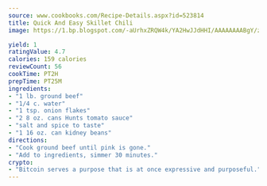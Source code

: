 ```yaml
---
source: www.cookbooks.com/Recipe-Details.aspx?id=523814
title: Quick And Easy Skillet Chili
image: https://1.bp.blogspot.com/-aUrhxZRQW4k/YA2HwJJdHHI/AAAAAAAABgY/z2R8OXCxqDoBQtRn-q-fHG8g9_G4G1HBwCLcBGAsYHQ/s320/13.png

yield: 1
ratingValue: 4.7
calories: 159 calories
reviewCount: 56
cookTime: PT2H
prepTime: PT25M
ingredients:
- "1 lb. ground beef"
- "1/4 c. water"
- "1 tsp. onion flakes"
- "2 8 oz. cans Hunts tomato sauce"
- "salt and spice to taste"
- "1 16 oz. can kidney beans"
directions:
- "Cook ground beef until pink is gone."
- "Add to ingredients, simmer 30 minutes."
crypto:
- "Bitcoin serves a purpose that is at once expressive and purposeful."
---
```


